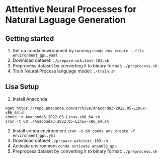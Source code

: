 # Attentive Neural Processes for Natural Laguage Generation

## Getting started

1. Set up conda environment by running `conda env create --file environment_gpu.yaml`
2. Download dataset: `./prepare-wikitext-103.sh`
3. Preprocess dataset by converting it to binary format: `./preprocess.sh`
4. Train Neural Process language model: `./train.sh`

## Lisa Setup

1. Install Anaconda 
```
wget https://repo.anaconda.com/archive/Anaconda3-2022.05-Linux-x86_64.sh
chmod +x Anaconda3-2022.05-Linux-x86_64.sh
srun -t 60 ./Anaconda3-2022.05-Linux-x86_64.sh
```
2. Install conda environment `srun -t 60 conda env create -f environment_gpu.yml`
3. Download dataset `./prepare-wikitext-103.sh`
4. Activate environment `conda activate anp4nlg_gpu`
5. Preprocess dataset by converting it to binary format: `./preprocess.sh`
